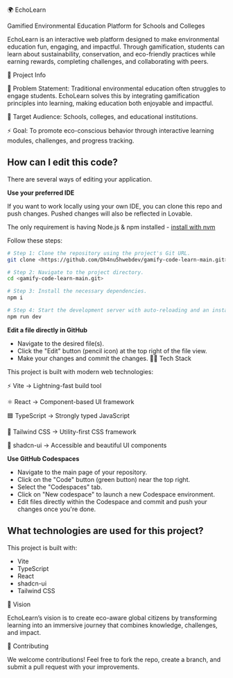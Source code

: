 🌍 EchoLearn

Gamified Environmental Education Platform for Schools and Colleges

EchoLearn is an interactive web platform designed to make environmental education fun, engaging, and impactful. Through gamification, students can learn about sustainability, conservation, and eco-friendly practices while earning rewards, completing challenges, and collaborating with peers.

📌 Project Info

🎯 Problem Statement: Traditional environmental education often struggles to engage students. EchoLearn solves this by integrating gamification principles into learning, making education both enjoyable and impactful.

🏫 Target Audience: Schools, colleges, and educational institutions.

⚡ Goal: To promote eco-conscious behavior through interactive learning modules, challenges, and progress tracking.




## How can I edit this code?

There are several ways of editing your application.




**Use your preferred IDE**

If you want to work locally using your own IDE, you can clone this repo and push changes. Pushed changes will also be reflected in Lovable.

The only requirement is having Node.js & npm installed - [install with nvm](https://github.com/nvm-sh/nvm#installing-and-updating)

Follow these steps:

```sh
# Step 1: Clone the repository using the project's Git URL.
git clone <https://github.com/Dh4nu5hwebdev/gamify-code-learn-main.git>

# Step 2: Navigate to the project directory.
cd <gamify-code-learn-main.git>

# Step 3: Install the necessary dependencies.
npm i

# Step 4: Start the development server with auto-reloading and an instant preview.
npm run dev
```

**Edit a file directly in GitHub**

- Navigate to the desired file(s).
- Click the "Edit" button (pencil icon) at the top right of the file view.
- Make your changes and commit the changes.
🧑‍💻 Tech Stack

This project is built with modern web technologies:

⚡ Vite → Lightning-fast build tool

⚛️ React → Component-based UI framework

🟦 TypeScript → Strongly typed JavaScript

🎨 Tailwind CSS → Utility-first CSS framework

🧩 shadcn-ui → Accessible and beautiful UI components

**Use GitHub Codespaces**

- Navigate to the main page of your repository.
- Click on the "Code" button (green button) near the top right.
- Select the "Codespaces" tab.
- Click on "New codespace" to launch a new Codespace environment.
- Edit files directly within the Codespace and commit and push your changes once you're done.

## What technologies are used for this project?

This project is built with:

- Vite
- TypeScript
- React
- shadcn-ui
- Tailwind CSS

🌱 Vision

EchoLearn’s vision is to create eco-aware global citizens by transforming learning into an immersive journey that combines knowledge, challenges, and impact.

🤝 Contributing

We welcome contributions! Feel free to fork the repo, create a branch, and submit a pull request with your improvements.


